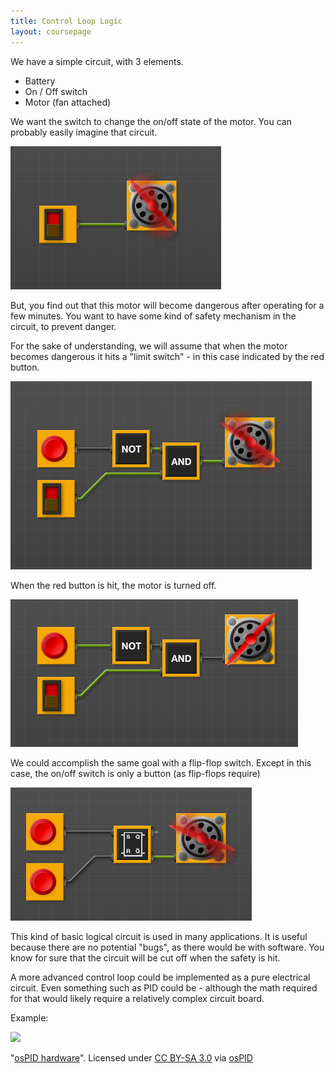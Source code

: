 ```yaml
---
title: Control Loop Logic
layout: coursepage
---
```


We have a simple circuit, with 3 elements.

- Battery
- On / Off switch
- Motor (fan attached)

We want the switch to change the on/off state of the motor. You can probably easily imagine that circuit.

![](/img/basic-motor.png)

But, you find out that this motor will become dangerous after operating for a few minutes. You want to have some kind of safety mechanism in the circuit, to prevent danger.

For the sake of understanding, we will assume that when the motor becomes dangerous it hits a "limit switch" - in this case indicated by the red button.

![](/img/safety-switch.png)

When the red button is hit, the motor is turned off.

![](/img/safety-switch-on.png)

We could accomplish the same goal with a flip-flop switch. Except in this case, the on/off switch is only a button (as flip-flops require)

![](/img/safety-flipflop.png)

This kind of basic logical circuit is used in many applications. It is useful because there are no potential "bugs", as there would be with software. You know for sure that the circuit will be cut off when the safety is hit.

A more advanced control loop could be implemented as a pure electrical circuit. Even something such as PID could be - although the math required for that would likely require a relatively complex circuit board.

Example:

<div class="credited">
<p><a href="http://www.ospid.com/blog/resources/hardware/"><img src="http://www.ospid.com/blog/wp-content/uploads/2011/12/osPIDKitNaked.jpg"></a></p>
<p>"<a href="http://www.ospid.com/blog/resources/hardware/">osPID hardware</a>". Licensed under <a href="http://creativecommons.org/licenses/by-sa/3.0/">CC BY-SA 3.0</a> via <a href="
http://www.ospid.com/blog/">osPID</a></p>
</div>

